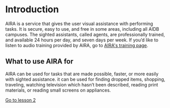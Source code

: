 # Introduction

AIRA is a service that gives the user visual assistance with performing tasks. It is secure, easy to use, and free in some areas,
including all AIDB campuses. The sighted assistants, called agents, are professionally trained, and available 24 hours per day, and seven
days per week. If you’d like to listen to audio training provided by AIRA, go to [AIRA's training page](https://aira.io/training).

## What to use AIRA for

AIRA can be used for tasks that are made possible, faster, or more easily with sighted assistance. it can be used for finding dropped
items, shopping, traveling, watching television which hasn’t been described, reading print materials, or reading small screens on
appliances.

[Go to lesson 2](lesson%2002.md)
